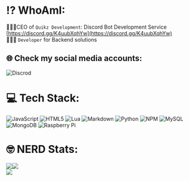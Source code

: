 # ⁉️ WhoAmI:
👷🏼‍♂️CEO of <code>Quikz Development</code>: Discord Bot Development Service [https://discord.gg/K4uubXqhYw](https://discord.gg/K4uubXqhYw)
<br>👨🏼‍💻 <code>Developer</code> for Backend solutions<br>


## 🌐 Check my social media accounts:
![Discrod](https://dcbadge.vercel.app/api/shield/436142364181135360) <br>

# 💻 Tech Stack:
![JavaScript](https://img.shields.io/badge/javascript-%23323330.svg?style=for-the-badge&logo=javascript&logoColor=%23F7DF1E) ![HTML5](https://img.shields.io/badge/html5-%23E34F26.svg?style=for-the-badge&logo=html5&logoColor=white) ![Lua](https://img.shields.io/badge/lua-%232C2D72.svg?style=for-the-badge&logo=lua&logoColor=white) ![Markdown](https://img.shields.io/badge/markdown-%23000000.svg?style=for-the-badge&logo=markdown&logoColor=white) ![Python](https://img.shields.io/badge/python-3670A0?style=for-the-badge&logo=python&logoColor=ffdd54) ![NPM](https://img.shields.io/badge/NPM-%23000000.svg?style=for-the-badge&logo=npm&logoColor=white) ![MySQL](https://img.shields.io/badge/mysql-%2300f.svg?style=for-the-badge&logo=mysql&logoColor=white)     ![MongoDB](https://img.shields.io/badge/mysql-%2300f.svg?style=for-the-badge&logo=mongodb&logoColor=white)   ![Raspberry Pi](https://img.shields.io/badge/-RaspberryPi-C51A4A?style=for-the-badge&logo=Raspberry-Pi)
# 🤓 NERD Stats:
![](https://github-readme-stats.vercel.app/api?username=cedriclmao&theme=jolly&hide_border=false&include_all_commits=true&count_private=true)![](https://github-readme-streak-stats.herokuapp.com/?user=cedriclmao&theme=jolly&hide_border=false)<br/>
![](https://github-readme-stats.vercel.app/api/top-langs/?username=cedriclmao&theme=jolly&hide_border=false&include_all_commits=true&count_private=true&layout=compact)
